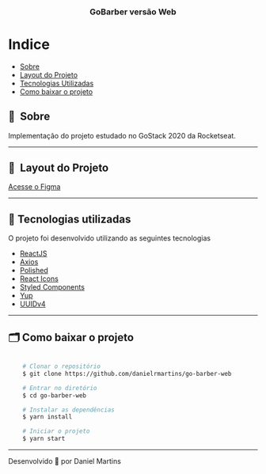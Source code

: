 <h3 align="center">
  GoBarber versão Web
</h3>

# Indice

- [Sobre](#-sobre)
- [Layout do Projeto](#-layout)
- [Tecnologias Utilizadas](#-tecnologias-utilizadas)
- [Como baixar o projeto](#-como-baixar-o-projeto)

## 🔖&nbsp; Sobre

Implementação do projeto estudado no GoStack 2020 da Rocketseat.

---

## 🔖&nbsp; Layout do Projeto

[Acesse o Figma](https://www.figma.com/file/BXCihtXXh9p37lGsENV614/GoBarber?node-id=34%3A1180)

---

## 🚀 Tecnologias utilizadas

O projeto foi desenvolvido utilizando as seguintes tecnologias

- [ReactJS](https://reactjs.org)
- [Axios](https://github.com/axios/axios)
- [Polished](https://polished.js.org/)
- [React Icons](https://react-icons.github.io/react-icons/)
- [Styled Components](https://styled-components.com/)
- [Yup](https://www.npmjs.com/package/yup)
- [UUIDv4](https://www.npmjs.com/package/uuidv4)

---

## 🗂 Como baixar o projeto

```bash

    # Clonar o repositório
    $ git clone https://github.com/danielrmartins/go-barber-web

    # Entrar no diretório
    $ cd go-barber-web

    # Instalar as dependências
    $ yarn install

    # Iniciar o projeto
    $ yarn start
```

---

Desenvolvido 💜 por Daniel Martins


